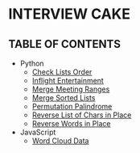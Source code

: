 # INTERVIEW CAKE

## TABLE OF CONTENTS

-   Python
    -   [Check Lists Order](check-lists-order)
    -   [Inflight Entertainment](inflight-entertainment)
    -   [Merge Meeting Ranges](merge-meeting-range)
    -   [Merge Sorted Lists](merge-sorted-lists)
    -   [Permutation Palindrome](permutation-palindrome)
    -   [Reverse List of Chars in Place](reverse-list-of-chars-in-place)
    -   [Reverse Words in Place](reverse-words-in-place)
-   JavaScript
    -   [Word Cloud Data](word-cloud-data)
